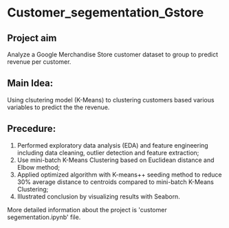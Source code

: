 # Customer_segementation_Gstore
## Project aim 
Analyze a Google Merchandise Store customer dataset to group to predict revenue per customer. 

## Main Idea:
Using clsutering model (K-Means) to clustering customers based various variables to predict the the revenue.

## Precedure:
1. Performed exploratory data analysis (EDA) and feature engineering including data cleaning, outlier detection and feature extraction;
2. Use mini-batch K-Means Clustering based on Euclidean distance and Elbow method;
3. Applied optimized algorithm with K-means++ seeding  method to reduce 30% average distance to centroids compared to mini-batch K-Means Clustering;
4. Illustrated conclusion by visualizing results with Seaborn. 

More detailed information about the project is 'customer segementation.ipynb' file. 



